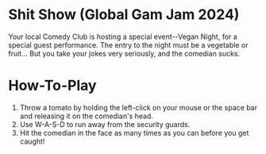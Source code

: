 # Shit Show (Global Gam Jam 2024)
Your local Comedy Club is hosting a special event--Vegan Night, for a special guest performance. The entry to the night must be a vegetable or fruit...
But you take your jokes very seriously, and the comedian sucks.

# How-To-Play

1. Throw a tomato by holding the left-click on your mouse or the space bar and releasing it on the comedian's head.
2. Use W-A-S-D to run away from the security guards.
3. Hit the comedian in the face as many times as you can before you get caught!
